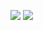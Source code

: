 [![](https://img.shields.io/github/repo-size/KonnectDev/konnect)]() 
[![](https://david-dm.org/KonnectDev/konnect.svg)]()
